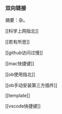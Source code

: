 ### 双向链接
摘要：杂。

[[科学上网指北]]

[[若有所思]]

[[github访问过慢]]

[[mac快捷键]]

[[ob使用指北]]

[[ob手动安装第三方插件]]

[[template]]

[[vscode快捷键]]